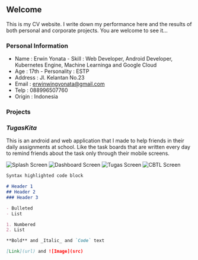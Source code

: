 ## Welcome

This is my CV website. I write down my performance here and the results of both personal and corporate projects. You are welcome to see it...

### Personal Information

- Name        : Erwin Yonata                    - Skill       : Web Developer, Android Developer, Kubernetes Engine, Machine Learninga and Google Cloud 
- Age         : 17th                            - Personality : ESTP
- Address     : Jl. Kelantan No.23             
- Email       : erwinwingyonata@gmail.com
- Telp        : 088996507760
- Origin      : Indonesia

### Projects

### _TugasKita_

This is an android and web application that I made to help friends in their daily assignments at school. Like the task boards that are written every day to remind friends about the task only through their mobile screens.

![Splash Screen](tgsk1.jpg)
![Dashboard Screen](tgsk2.jpg)
![Tugas Screen](tgsk3.jpg)
![CBTL Screen](tgsk4.jpg)


```markdown
Syntax highlighted code block

# Header 1
## Header 2
### Header 3

- Bulleted
- List

1. Numbered
2. List

**Bold** and _Italic_ and `Code` text

[Link](url) and ![Image](src)
```
